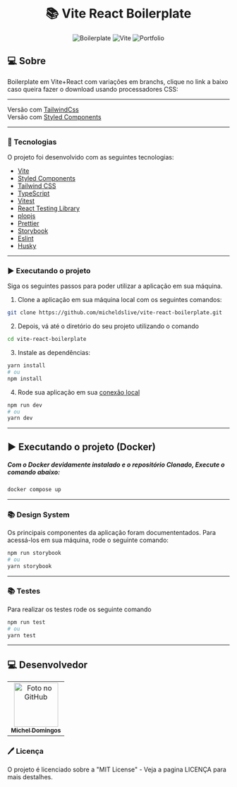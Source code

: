 <h1 align="center">
  📚 Vite React Boilerplate
</h1>

<p align="center">
  <img alt="Boilerplate" src="https://img.shields.io/static/v1?label=vitejs&message=boilerplate&color=success&labelColor=grey">
  
  <img alt="Vite" src="https://img.shields.io/static/v1?label=stack&message=vitejs&color=success&labelColor=grey">
  
  <img alt="Portfolio" src="https://img.shields.io/static/v1?label=portfolio&message=MICODE&color=success&labelColor=grey">
</p>




## 💻 Sobre

Boilerplate em Vite+React com variações em branchs, clique no link a baixo caso queira fazer o download usando processadores CSS:

---
Versão com [TailwindCss](../../tree/tailwind) <br>
Versão com [Styled Components](../../tree/styled-components)

---

### 🚀 Tecnologias

O projeto foi desenvolvido com as seguintes tecnologias:

- [Vite](https://vitejs.dev/)
- [Styled Components](https://styled-components.com/)
- [Tailwind CSS](https://tailwindcss.com/)
- [TypeScript](https://www.typescriptlang.org/)
- [Vitest](https://vitest.dev/)
- [React Testing Library](https://testing-library.com/docs/react-testing-library/intro)
- [plopjs](https://plopjs.com/)
- [Prettier](https://prettier.io/)
- [Storybook](https://storybook.js.org/)
- [Eslint](https://eslint.org/)
- [Husky](https://github.com/typicode/husky)

---

### ▶️ Executando o projeto

Siga os seguintes passos para poder utilizar a aplicação em sua máquina.

1. Clone a aplicação em sua máquina local com os seguintes comandos:

```bash
git clone https://github.com/micheldslive/vite-react-boilerplate.git
```

2. Depois, vá até o diretório do seu projeto utilizando o comando

```bash
cd vite-react-boilerplate
```

3. Instale as dependências:

```bash
yarn install
# ou
npm install
```

4. Rode sua aplicação em sua [conexão local](http://localhost:3000)

```bash
npm run dev
# ou
yarn dev
```

---

## ▶️ Executando o projeto (Docker)

##### Com o Docker devidamente instalado e o repositório Clonado, Execute o comando abaixo:

```bash
docker compose up
```
---

### 📚 Design System
 Os principais componentes da aplicação foram documententados. Para acessá-los em sua máquina, rode o seguinte comando:

```bash
npm run storybook
# ou
yarn storybook
```
---
### 📚 Testes
Para realizar os testes rode os seguinte comando

```bash
npm run test
# ou
yarn test
```
---

## 💻 Desenvolvedor<br>

<table>
  <tr>
    <td align="center">
      <a href="https://github.com/micheldslive">
        <img src="https://avatars.githubusercontent.com/u/55795597?v=4" width="100" alt="Foto no GitHub"/><br>
        <sub>
          <b>Michel Domingos</b>
        </sub>
      </a>
    </td>
  </tr>
</table>

### 🖊️ Licença

O projeto é licenciado sobre a "MIT License" - Veja a pagina LICENÇA para mais destalhes.
